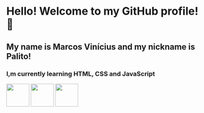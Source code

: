 # Hello! Welcome to my GitHub profile! 👋
## My name is Marcos Vinícius and my nickname is Palito!

### I,m currently learning HTML, CSS and JavaScript 
<div>
<img style="width: 60px; heigth: 60px;" src="https://cdn.jsdelivr.net/gh/devicons/devicon/icons/html5/html5-original-wordmark.svg" />
<img style="width: 60px; heigth: 60px;" src="https://cdn.jsdelivr.net/gh/devicons/devicon/icons/css3/css3-original-wordmark.svg" />
 <img style="width: 60px; heigth: 60px;" src="https://cdn.jsdelivr.net/gh/devicons/devicon/icons/javascript/javascript-original.svg" />
</div>

          
          
          




<!--
**omarcosvinicius/omarcosvinicius** is a ✨ _special_ ✨ repository because its `README.md` (this file) appears on your GitHub profile.

Here are some ideas to get you started:

- 🔭 I’m currently working on ...
- 🌱 I’m currently learning ...
- 👯 I’m looking to collaborate on ...
- 🤔 I’m looking for help with ...
- 💬 Ask me about ...
- 📫 How to reach me: ...
- 😄 Pronouns: ...
- ⚡ Fun fact: ...
-->
